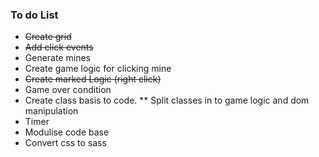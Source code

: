 ### To do List

* ~~Create grid~~
* ~~Add click events~~
* Generate mines
* Create game logic for clicking mine
* ~~Create marked Logic (right click)~~
* Game over condition
* Create class basis to code.
** Split classes in to game logic and dom manipulation
* Timer
* Modulise code base
* Convert css to sass
